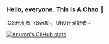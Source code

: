 ### Hello, everyone. This is A Chao 👋
iOS开发者（Swift），UI设计爱好者~

[![Anurag's GitHub stats](https://github-readme-stats.vercel.app/api?username=chenjc0317&show_icons=true&theme=tokyonight)](https://github.com/anuraghazra/github-readme-stats)

